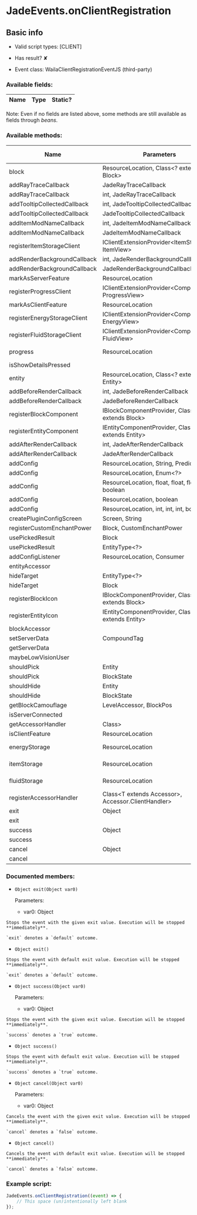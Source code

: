 # JadeEvents.onClientRegistration

## Basic info

- Valid script types: [CLIENT]

- Has result? ✘

- Event class: WailaClientRegistrationEventJS (third-party)

### Available fields:

| Name | Type | Static? |
| ---- | ---- | ------- |

Note: Even if no fields are listed above, some methods are still available as fields through *beans*.

### Available methods:

| Name | Parameters | Return type | Static? |
| ---- | ---------- | ----------- | ------- |
| block | ResourceLocation, Class<? extends Block> |  | BlockComponentProviderBuilder | ✘ |
| addRayTraceCallback | JadeRayTraceCallback |  | void | ✘ |
| addRayTraceCallback | int, JadeRayTraceCallback |  | void | ✘ |
| addTooltipCollectedCallback | int, JadeTooltipCollectedCallback |  | void | ✘ |
| addTooltipCollectedCallback | JadeTooltipCollectedCallback |  | void | ✘ |
| addItemModNameCallback | int, JadeItemModNameCallback |  | void | ✘ |
| addItemModNameCallback | JadeItemModNameCallback |  | void | ✘ |
| registerItemStorageClient | IClientExtensionProvider<ItemStack, ItemView> |  | void | ✘ |
| addRenderBackgroundCallback | int, JadeRenderBackgroundCallback |  | void | ✘ |
| addRenderBackgroundCallback | JadeRenderBackgroundCallback |  | void | ✘ |
| markAsServerFeature | ResourceLocation |  | void | ✘ |
| registerProgressClient | IClientExtensionProvider<CompoundTag, ProgressView> |  | void | ✘ |
| markAsClientFeature | ResourceLocation |  | void | ✘ |
| registerEnergyStorageClient | IClientExtensionProvider<CompoundTag, EnergyView> |  | void | ✘ |
| registerFluidStorageClient | IClientExtensionProvider<CompoundTag, FluidView> |  | void | ✘ |
| progress | ResourceLocation |  | ClientExtensionProviderBuilder<CompoundTag, ProgressView> | ✘ |
| isShowDetailsPressed |  |  | boolean | ✘ |
| entity | ResourceLocation, Class<? extends Entity> |  | EntityComponentProviderBuilder | ✘ |
| addBeforeRenderCallback | int, JadeBeforeRenderCallback |  | void | ✘ |
| addBeforeRenderCallback | JadeBeforeRenderCallback |  | void | ✘ |
| registerBlockComponent | IBlockComponentProvider, Class<? extends Block> |  | void | ✘ |
| registerEntityComponent | IEntityComponentProvider, Class<? extends Entity> |  | void | ✘ |
| addAfterRenderCallback | int, JadeAfterRenderCallback |  | void | ✘ |
| addAfterRenderCallback | JadeAfterRenderCallback |  | void | ✘ |
| addConfig | ResourceLocation, String, Predicate<String> |  | void | ✘ |
| addConfig | ResourceLocation, Enum<?> |  | void | ✘ |
| addConfig | ResourceLocation, float, float, float, boolean |  | void | ✘ |
| addConfig | ResourceLocation, boolean |  | void | ✘ |
| addConfig | ResourceLocation, int, int, int, boolean |  | void | ✘ |
| createPluginConfigScreen | Screen, String |  | Screen | ✘ |
| registerCustomEnchantPower | Block, CustomEnchantPower |  | void | ✘ |
| usePickedResult | Block |  | void | ✘ |
| usePickedResult | EntityType<?> |  | void | ✘ |
| addConfigListener | ResourceLocation, Consumer<ResourceLocation> |  | void | ✘ |
| entityAccessor |  |  | Builder | ✘ |
| hideTarget | EntityType<?> |  | void | ✘ |
| hideTarget | Block |  | void | ✘ |
| registerBlockIcon | IBlockComponentProvider, Class<? extends Block> |  | void | ✘ |
| registerEntityIcon | IEntityComponentProvider, Class<? extends Entity> |  | void | ✘ |
| blockAccessor |  |  | Builder | ✘ |
| setServerData | CompoundTag |  | void | ✘ |
| getServerData |  |  | CompoundTag | ✘ |
| maybeLowVisionUser |  |  | boolean | ✘ |
| shouldPick | Entity |  | boolean | ✘ |
| shouldPick | BlockState |  | boolean | ✘ |
| shouldHide | Entity |  | boolean | ✘ |
| shouldHide | BlockState |  | boolean | ✘ |
| getBlockCamouflage | LevelAccessor, BlockPos |  | ItemStack | ✘ |
| isServerConnected |  |  | boolean | ✘ |
| getAccessorHandler | Class<? extends Accessor<?>> |  | Accessor.ClientHandler<Accessor<?>> | ✘ |
| isClientFeature | ResourceLocation |  | boolean | ✘ |
| energyStorage | ResourceLocation |  | ClientExtensionProviderBuilder<CompoundTag, EnergyView> | ✘ |
| itemStorage | ResourceLocation |  | ClientExtensionProviderBuilder<ItemStack, ItemView> | ✘ |
| fluidStorage | ResourceLocation |  | ClientExtensionProviderBuilder<CompoundTag, FluidView> | ✘ |
| registerAccessorHandler | Class<T extends Accessor<?>>, Accessor.ClientHandler<T extends Accessor<?>> |  | void | ✘ |
| exit | Object |  | Object | ✘ |
| exit |  |  | Object | ✘ |
| success | Object |  | Object | ✘ |
| success |  |  | Object | ✘ |
| cancel | Object |  | Object | ✘ |
| cancel |  |  | Object | ✘ |


### Documented members:

- `Object exit(Object var0)`

  Parameters:
  - var0: Object

```
Stops the event with the given exit value. Execution will be stopped **immediately**.

`exit` denotes a `default` outcome.
```

- `Object exit()`
```
Stops the event with default exit value. Execution will be stopped **immediately**.

`exit` denotes a `default` outcome.
```

- `Object success(Object var0)`

  Parameters:
  - var0: Object

```
Stops the event with the given exit value. Execution will be stopped **immediately**.

`success` denotes a `true` outcome.
```

- `Object success()`
```
Stops the event with default exit value. Execution will be stopped **immediately**.

`success` denotes a `true` outcome.
```

- `Object cancel(Object var0)`

  Parameters:
  - var0: Object

```
Cancels the event with the given exit value. Execution will be stopped **immediately**.

`cancel` denotes a `false` outcome.
```

- `Object cancel()`
```
Cancels the event with default exit value. Execution will be stopped **immediately**.

`cancel` denotes a `false` outcome.
```



### Example script:

```js
JadeEvents.onClientRegistration((event) => {
	// This space (un)intentionally left blank
});
```

